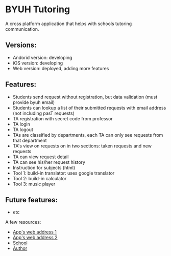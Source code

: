 # BYUH Tutoring

A cross platform application that helps with schools tutoring communication.

## Versions: 

- Andorid version: developing 
- iOS version: developing 
- Web version: deployed, adding more features  

## Features:

- Students send request without registration, but data validation (must provide byuh email)
- Students can lookup a list of their submitted requests with email address (not including pasT requests)
- TA registration with secret code from professor 
- TA login
- TA logout
- TAs are classified by departments, each TA can only see requests from that department
- TA's view on requests on in two sections: taken requests and new requests
- TA can view request detail  
- TA can see his/her request history 
- Instruction for subjects (html) 
- Tool 1: build-in translator: uses google translator 
- Tool 2: build-in calculator
- Tool 3: music player

## Future features: 

- etc

A few resources:

- [App's web address 1](https://byuhtutoring.litianzhang.com/#MyHomePage)
- [App's web address 2](https://byuhtutoringsystem.litianzhang.com/#MyHomePage)
- [School](https://www.byuh.edu/)
- [Author](https://litianzhang.com/)

